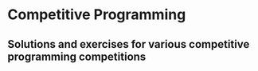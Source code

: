 # Competitive Programming
## Solutions and exercises for various competitive programming competitions
